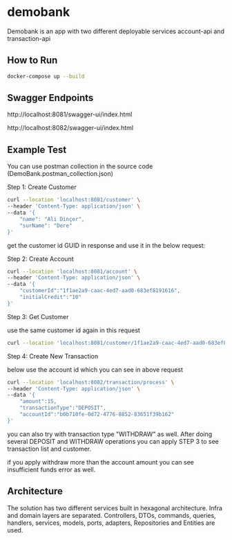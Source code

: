 # demobank

Demobank is an app with two different deployable services account-api and transaction-api

## How to Run

```bash
docker-compose up --build   
```

## Swagger Endpoints

http://localhost:8081/swagger-ui/index.html

http://localhost:8082/swagger-ui/index.html


## Example Test

You can use postman collection in the source code (DemoBank.postman_collection.json)

Step 1: Create Customer 

```bash
curl --location 'localhost:8081/customer' \
--header 'Content-Type: application/json' \
--data '{
    "name": "Ali Dinçer",
    "surName": "Dere"
}'
```

get the customer id GUID in response and use it in the below request:

Step 2: Create Account

```bash
curl --location 'localhost:8081/account' \
--header 'Content-Type: application/json' \
--data '{
    "customerId":"1f1ae2a9-caac-4ed7-aad0-683ef8191616",
    "initialCredit":"10"
}'
```

Step 3: Get Customer

use the same customer id again in this request

```bash
curl --location 'localhost:8081/customer/1f1ae2a9-caac-4ed7-aad0-683ef8191616'
```

Step 4: Create New Transaction

below use the account id which you can see in above request

```bash
curl --location 'localhost:8082/transaction/process' \
--header 'Content-Type: application/json' \
--data '{
    "amount":15,
    "transactionType":"DEPOSIT",
    "accountId":"b0b710fe-0d72-4776-8852-83651f39b162"
}'
```

you can also try with transaction type "WITHDRAW" as well.
After doing several DEPOSIT and WITHDRAW operations you can apply STEP 3 to see transaction list and customer.

if you apply withdraw more than the account amount you can see insufficient funds error as well.

## Architecture

The solution has two different services built in hexagonal architecture.
Infra and domain layers are separated. Controllers, DTOs, commands, queries, handlers, services, models, ports, adapters, Repositories and Entities are used.